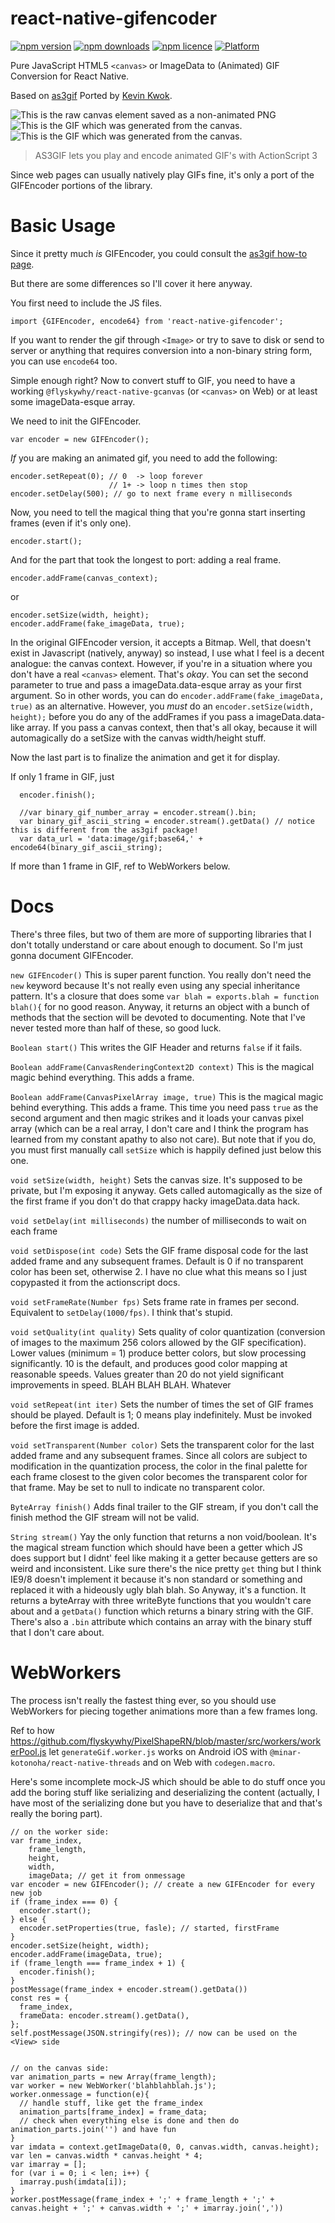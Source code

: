 # react-native-gifencoder

[![npm version](http://img.shields.io/npm/v/@flyskywhy/react-native-gifencoder.svg?style=flat-square)](https://npmjs.org/package/@flyskywhy/react-native-gifencoder "View this project on npm")
[![npm downloads](http://img.shields.io/npm/dm/@flyskywhy/react-native-gifencoder.svg?style=flat-square)](https://npmjs.org/package/@flyskywhy/react-native-gifencoder "View this project on npm")
[![npm licence](http://img.shields.io/npm/l/@flyskywhy/react-native-gifencoder.svg?style=flat-square)](https://npmjs.org/package/@flyskywhy/react-native-gifencoder "View this project on npm")
[![Platform](https://img.shields.io/badge/platform-ios%20%7C%20android%20%7C%20web-989898.svg?style=flat-square)](https://npmjs.org/package/@flyskywhy/react-native-gifencoder "View this project on npm")

Pure JavaScript HTML5 `<canvas>` or ImageData to (Animated) GIF Conversion for React Native.

Based on [as3gif](http://code.google.com/p/as3gif/) Ported by [Kevin Kwok](http://antimatter15.com).

![This is the raw canvas element saved as a non-animated PNG](Demos/raw_canvas.png)
![This is the GIF which was generated from the canvas.](Demos/converted_animation.gif)
![This is the GIF which was generated from the canvas.](Demos/clock.gif)

> AS3GIF lets you play and encode animated GIF's with ActionScript 3

Since web pages can usually natively play GIFs fine, it's only a port of the GIFEncoder
portions of the library.

Basic Usage
============

Since it pretty much *is* GIFEncoder, you could consult the [as3gif how-to page](http://code.google.com/p/as3gif/wiki/How_to_use#The_GIFEncoder).

But there are some differences so I'll cover it here anyway.

You first need to include the JS files.

    import {GIFEncoder, encode64} from 'react-native-gifencoder';

If you want to render the gif through `<Image>` or try to save to disk or send to server or anything that requires
conversion into a non-binary string form, you can use `encode64` too.

Simple enough right? Now to convert stuff to GIF, you need to have a working `@flyskywhy/react-native-gcanvas` (or `<canvas>` on Web) or at least some imageData-esque array.

We need to init the GIFEncoder.

    var encoder = new GIFEncoder();

*If* you are making an animated gif, you need to add the following:

    encoder.setRepeat(0); // 0  -> loop forever
                          // 1+ -> loop n times then stop
    encoder.setDelay(500); // go to next frame every n milliseconds

Now, you need to tell the magical thing that you're gonna start inserting frames (even if it's only one).

    encoder.start();

And for the part that took the longest to port: adding a real frame.

    encoder.addFrame(canvas_context);

or

    encoder.setSize(width, height);
    encoder.addFrame(fake_imageData, true);

In the original GIFEncoder version, it accepts a Bitmap. Well, that doesn't exist in Javascript (natively, anyway)
so instead, I use what I feel is a decent analogue: the canvas context. However, if you're in a situation
where you don't have a real `<canvas>` element. That's _okay_. You can set the second parameter to true and
pass a imageData.data-esque array as your first argument. So in other words, you can do `encoder.addFrame(fake_imageData, true)`
as an alternative. However, you _must_ do an `encoder.setSize(width, height);` before you do any of the addFrames if you
pass a imageData.data-like array. If you pass a canvas context, then that's all okay, because it will automagically do a
setSize with the canvas width/height stuff.

Now the last part is to finalize the animation and get it for display.

If only 1 frame in GIF, just

      encoder.finish();

      //var binary_gif_number_array = encoder.stream().bin;
      var binary_gif_ascii_string = encoder.stream().getData() // notice this is different from the as3gif package!
      var data_url = 'data:image/gif;base64,' + encode64(binary_gif_ascii_string);

If more than 1 frame in GIF, ref to WebWorkers below.

Docs
====

There's three files, but two of them are more of supporting libraries that I don't totally understand or care about enough
to document. So I'm just gonna document GIFEncoder.

`new GIFEncoder()` This is super parent function. You really don't need the `new` keyword because It's not really even using
any special inheritance pattern. It's a closure that does some `var blah = exports.blah = function blah(){` for no good reason.
Anyway, it returns an object with a bunch of methods that the section will be devoted to documenting. Note that I've never tested
more than half of these, so good luck.

`Boolean start()` This writes the GIF Header and returns `false` if it fails.

`Boolean addFrame(CanvasRenderingContext2D context)` This is the magical magic behind everything. This adds a frame.

`Boolean addFrame(CanvasPixelArray image, true)` This is the magical magic behind everything. This adds a frame. This time you need
pass `true` as the second argument and then magic strikes and it loads your canvas pixel array (which can be a real array, I don't
care and I think the program has learned from my constant apathy to also not care). But note that if you do, you must first manually call
`setSize` which is happily defined just below this one.

`void setSize(width, height)` Sets the canvas size. It's supposed to be private, but I'm exposing it anyway. Gets called automagically
as the size of the first frame if you don't do that crappy hacky imageData.data hack.

`void setDelay(int milliseconds)` the number of milliseconds to wait on each frame

`void setDispose(int code)` Sets the GIF frame disposal code for the last added frame and any
subsequent frames. Default is 0 if no transparent color has been set, otherwise 2. I have no clue what this means so I just copypasted
it from the actionscript docs.

`void setFrameRate(Number fps)` Sets frame rate in frames per second. Equivalent to `setDelay(1000/fps)`. I think that's stupid.

`void setQuality(int quality)` Sets quality of color quantization (conversion of images to the maximum 256 colors allowed by the
GIF specification). Lower values (minimum = 1) produce better colors, but slow processing significantly. 10 is the default, and produces
good color mapping at reasonable speeds. Values greater than 20 do not yield significant improvements in speed. BLAH BLAH BLAH. Whatever

`void setRepeat(int iter)` Sets the number of times the set of GIF frames should be played. Default is 1; 0 means play indefinitely.
Must be invoked before the first image is added.

`void setTransparent(Number color)` Sets the transparent color for the last added frame and any subsequent
frames. Since all colors are subject to modification in the quantization
process, the color in the final palette for each frame closest to the given
color becomes the transparent color for that frame. May be set to null to
indicate no transparent color.

`ByteArray finish()` Adds final trailer to the GIF stream, if you don't call the finish method the GIF stream will not be valid.

`String stream()` Yay the only function that returns a non void/boolean. It's the magical stream function which should have been a getter which JS does
support but I didnt' feel like making it a getter because getters are so weird and inconsistent. Like sure there's the nice pretty `get` thing
but I think IE9/8 doesn't implement it because it's non standard or something and replaced it with a hideously ugly blah blah. So Anyway, it's a function.
It returns a byteArray with three writeByte functions that you wouldn't care about and a `getData()` function which returns a binary string with the GIF.
There's also a `.bin` attribute which contains an array with the binary stuff that I don't care about.


WebWorkers
============

The process isn't really the fastest thing ever, so you should
use WebWorkers for piecing together animations more than a few frames
long.

Ref to how <https://github.com/flyskywhy/PixelShapeRN/blob/master/src/workers/workerPool.js> let `generateGif.worker.js` works
on Android iOS with `@minar-kotonoha/react-native-threads` and on Web with `codegen.macro`.

Here's some incomplete mock-JS which
should be able to do stuff once you add the boring stuff like serializing
and deserializing the content (actually, I have most of the serializing done
but you have to deserialize that and that's really the boring part).

    // on the worker side:
    var frame_index,
        frame_length,
        height,
        width,
        imageData; // get it from onmessage
    var encoder = new GIFEncoder(); // create a new GIFEncoder for every new job
    if (frame_index === 0) {
      encoder.start();
    } else {
      encoder.setProperties(true, fasle); // started, firstFrame
    }
    encoder.setSize(height, width);
    encoder.addFrame(imageData, true);
    if (frame_length === frame_index + 1) {
      encoder.finish();
    }
    postMessage(frame_index + encoder.stream().getData())
    const res = {
      frame_index,
      frameData: encoder.stream().getData(),
    };
    self.postMessage(JSON.stringify(res)); // now can be used on the <View> side


    // on the canvas side:
    var animation_parts = new Array(frame_length);
    var worker = new WebWorker('blahblahblah.js');
    worker.onmessage = function(e){
      // handle stuff, like get the frame_index
      animation_parts[frame_index] = frame_data;
      // check when everything else is done and then do animation_parts.join('') and have fun
    }
    var imdata = context.getImageData(0, 0, canvas.width, canvas.height);
    var len = canvas.width * canvas.height * 4;
    var imarray = [];
    for (var i = 0; i < len; i++) {
      imarray.push(imdata[i]);
    }
    worker.postMessage(frame_index + ';' + frame_length + ';' + canvas.height + ';' + canvas.width + ';' + imarray.join(','))
